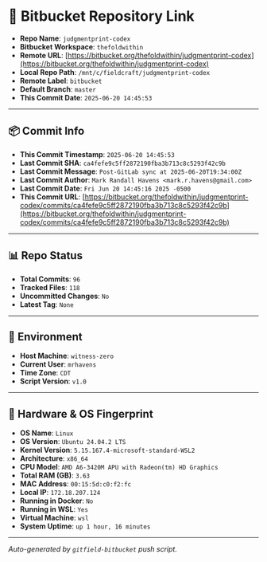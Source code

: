 # 🔗 Bitbucket Repository Link

- **Repo Name**: `judgmentprint-codex`
- **Bitbucket Workspace**: `thefoldwithin`
- **Remote URL**: [https://bitbucket.org/thefoldwithin/judgmentprint-codex](https://bitbucket.org/thefoldwithin/judgmentprint-codex)
- **Local Repo Path**: `/mnt/c/fieldcraft/judgmentprint-codex`
- **Remote Label**: `bitbucket`
- **Default Branch**: `master`
- **This Commit Date**: `2025-06-20 14:45:53`

---

## 📦 Commit Info

- **This Commit Timestamp**: `2025-06-20 14:45:53`
- **Last Commit SHA**: `ca4fefe9c5ff2872190fba3b713c8c5293f42c9b`
- **Last Commit Message**: `Post-GitLab sync at 2025-06-20T19:34:00Z`
- **Last Commit Author**: `Mark Randall Havens <mark.r.havens@gmail.com>`
- **Last Commit Date**: `Fri Jun 20 14:45:16 2025 -0500`
- **This Commit URL**: [https://bitbucket.org/thefoldwithin/judgmentprint-codex/commits/ca4fefe9c5ff2872190fba3b713c8c5293f42c9b](https://bitbucket.org/thefoldwithin/judgmentprint-codex/commits/ca4fefe9c5ff2872190fba3b713c8c5293f42c9b)

---

## 📊 Repo Status

- **Total Commits**: `96`
- **Tracked Files**: `118`
- **Uncommitted Changes**: `No`
- **Latest Tag**: `None`

---

## 🧭 Environment

- **Host Machine**: `witness-zero`
- **Current User**: `mrhavens`
- **Time Zone**: `CDT`
- **Script Version**: `v1.0`

---

## 🧬 Hardware & OS Fingerprint

- **OS Name**: `Linux`
- **OS Version**: `Ubuntu 24.04.2 LTS`
- **Kernel Version**: `5.15.167.4-microsoft-standard-WSL2`
- **Architecture**: `x86_64`
- **CPU Model**: `AMD A6-3420M APU with Radeon(tm) HD Graphics`
- **Total RAM (GB)**: `3.63`
- **MAC Address**: `00:15:5d:c0:f2:fc`
- **Local IP**: `172.18.207.124`
- **Running in Docker**: `No`
- **Running in WSL**: `Yes`
- **Virtual Machine**: `wsl`
- **System Uptime**: `up 1 hour, 16 minutes`

---

_Auto-generated by `gitfield-bitbucket` push script._
